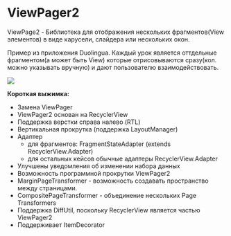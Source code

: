 # ViewPager2

ViewPage2 - Библиотека для отображения нескольких фрагментов(View элементов) в виде карусели, слайдера или нескольких окон.

Пример из приложения Duolingua. Каждый урок является оттдельные фрагментом(а может быть View) которые отрисовываются сразу(кол. можно указывать вручную) и дают пользователю взаимодействовать.

![](https://ucarecdn.com/4edbaed3-7768-4d62-a52e-3d0b9524954a/)![](data:image/gif;base64,R0lGODlhAQABAPABAP///wAAACH5BAEKAAAALAAAAAABAAEAAAICRAEAOw== "Click and drag to move")

**Короткая выжимка:**

* Замена ViewPager
* ViewPager2 основан на RecyclerView
* Поддержка верстки справа налево (RTL)
* Вертикальная прокрутка (поддержка LayoutManager)
* Адаптер
  * для фрагментов: FragmentStateAdapter (extends RecyclerView.Adapter)
  * для остальных кейсов обычные адаптеры RecyclerView.Adapter
* Улучшены уведомления об изменении набора данных
* Возможность программной прокрутки ViewPager2
* MarginPageTransformer - возможность создавать пространство между страницами.
* CompositePageTransformer - объединение нескольких Page Transformers
* Поддержка DiffUtil, поскольку RecyclerView является частью ViewPager2
* Поддерживает ItemDecorator
